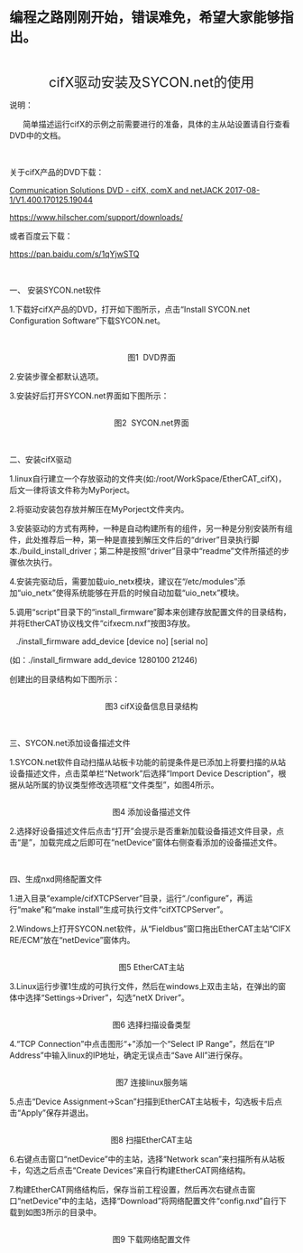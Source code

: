 <p style="text-align: left;"><span style="font-size: 18pt;"><strong>编程之路刚刚开始，错误难免，希望大家能够指出。</strong></span></p>
<p style="text-align: center;">&nbsp;</p>
<p style="text-align: center;"><span style="font-size: 18pt;">cifX驱动安装及SYCON.net的使用</span></p>
<p>说明：</p>
<p>&nbsp;&nbsp;&nbsp;&nbsp;&nbsp; 简单描述运行cifX的示例之前需要进行的准备，具体的主从站设置请自行查看DVD中的文档。</p>
<p>&nbsp;</p>
<p>关于cifX产品的DVD下载：</p>
<p align="left"><a title="Initiates file download" href="https://www.hilscher.com/fileadmin/big_data/en-US/Resources/zip/Communication_Solutions_DVD_2017-08-1_V1_400_170125_19044.zip" target="_blank">Communication Solutions DVD - cifX, comX and netJACK 2017-08-1/V1.400.170125.19044</a></p>
<p align="left"><a href="https://www.hilscher.com/support/downloads/" target="_blank">https://www.hilscher.com/support/downloads/</a></p>
<p align="left">或者百度云下载：</p>
<p align="left"><a href="https://pan.baidu.com/s/1qYjwSTQ" target="_blank">https://pan.baidu.com/s/1qYjwSTQ</a></p>
<p>&nbsp;</p>
<p>一、 安装SYCON.net软件</p>
<p>1.下载好cifX产品的DVD，打开如下图所示，点击&ldquo;Install SYCON.net Configuration Software&rdquo;下载SYCON.net。</p>
<p align="center">&nbsp;<img src="https://images2018.cnblogs.com/blog/1347181/201803/1347181-20180309192726826-140413547.png" alt="" /></p>
<p align="center">图1 &nbsp;DVD界面</p>
<p>2.安装步骤全都默认选项。</p>
<p>3.安装好后打开SYCON.net界面如下图所示：</p>
<p><img style="display: block; margin-left: auto; margin-right: auto;" src="https://images2018.cnblogs.com/blog/1347181/201803/1347181-20180309192739662-1195592934.png" alt="" /></p>
<p align="center">图2 &nbsp;SYCON.net界面</p>
<p align="center">&nbsp;</p>
<p align="left">二、安装cifX驱动</p>
<p align="left">1.linux自行建立一个存放驱动的文件夹(如:/root/WorkSpace/EtherCAT_cifX)，后文一律将该文件称为MyPorject。</p>
<p align="left">2.将驱动安装包存放并解压在MyPorject文件夹内。</p>
<p align="left">3.安装驱动的方式有两种，一种是自动构建所有的组件，另一种是分别安装所有组件，此处推荐后一种，第一种是直接到解压文件后的&ldquo;driver&rdquo;目录执行脚本./build_install_driver；第二种是按照&ldquo;driver&rdquo;目录中&ldquo;readme&rdquo;文件所描述的步骤依次执行。</p>
<p align="left">4.安装完驱动后，需要加载uio_netx模块，建议在&ldquo;/etc/modules&rdquo;添加&ldquo;uio_netx&rdquo;使得系统能够在开启的时候自动加载&ldquo;uio_netx&rdquo;模块。</p>
<p align="left">5.调用&ldquo;script&rdquo;目录下的&ldquo;install_firmware&rdquo;脚本来创建存放配置文件的目录结构，并将EtherCAT协议栈文件&ldquo;cifxecm.nxf&rdquo;按图3存放。</p>
<p align="left">&nbsp;&nbsp; ./install_firmware add_device [device no] [serial no]</p>
<p align="left">(如：./install_firmware add_device 1280100 21246)</p>
<p align="left">创建出的目录结构如下图所示：</p>
<p align="left"><img style="display: block; margin-left: auto; margin-right: auto;" src="https://images2018.cnblogs.com/blog/1347181/201803/1347181-20180309192804387-1106500527.png" alt="" /></p>
<p align="center">图3 cifX设备信息目录结构</p>
<p align="center">&nbsp;</p>
<p>三、SYCON.net添加设备描述文件</p>
<p>1.SYCON.net软件自动扫描从站板卡功能的前提条件是已添加上将要扫描的从站设备描述文件，点击菜单栏&ldquo;Network&rdquo;后选择&ldquo;Import Device Description&rdquo;，根据从站所属的协议类型修改选项框&ldquo;文件类型&rdquo;，如图4所示。</p>
<p><img style="display: block; margin-left: auto; margin-right: auto;" src="https://images2018.cnblogs.com/blog/1347181/201803/1347181-20180314093806954-31243867.png" alt="" /></p>
<p align="center">图4 添加设备描述文件</p>
<p>2.选择好设备描述文件后点击&ldquo;打开&rdquo;会提示是否重新加载设备描述文件目录，点击&ldquo;是&rdquo;，加载完成之后即可在&ldquo;netDevice&rdquo;窗体右侧查看添加的设备描述文件。</p>
<p>&nbsp;</p>
<p align="left">四、生成nxd网络配置文件</p>
<p align="left">1.进入目录&ldquo;example/cifXTCPServer&rdquo;目录，运行&ldquo;./configure&rdquo;，再运行&ldquo;make&rdquo;和&ldquo;make install&rdquo;生成可执行文件&ldquo;cifXTCPServer&rdquo;。</p>
<p align="left">2.Windows上打开SYCON.net软件，从&ldquo;Fieldbus&rdquo;窗口拖出EtherCAT主站&ldquo;CIFX RE/ECM&rdquo;放在&ldquo;netDevice&rdquo;窗体内。</p>
<p align="left"><img style="display: block; margin-left: auto; margin-right: auto;" src="https://images2018.cnblogs.com/blog/1347181/201803/1347181-20180309192817046-2141791308.png" alt="" /></p>
<p align="center">图5 EtherCAT主站</p>
<p align="left">3.Linux运行步骤1生成的可执行文件，然后在windows上双击主站，在弹出的窗体中选择&ldquo;Settings-&gt;Driver&rdquo;，勾选&ldquo;netX Driver&rdquo;。</p>
<p align="left"><img style="display: block; margin-left: auto; margin-right: auto;" src="https://images2018.cnblogs.com/blog/1347181/201803/1347181-20180309192840482-1747027951.png" alt="" /></p>
<p align="center">图6 选择扫描设备类型</p>
<p>4.&ldquo;TCP Connection&rdquo;中点击图形&ldquo;+&rdquo;添加一个&ldquo;Select IP Range&rdquo;，然后在&ldquo;IP Address&rdquo;中输入linux的IP地址，确定无误点击&ldquo;Save All&rdquo;进行保存。</p>
<p><img style="display: block; margin-left: auto; margin-right: auto;" src="https://images2018.cnblogs.com/blog/1347181/201803/1347181-20180309192850392-224114935.png" alt="" /></p>
<p align="center">图7 连接linux服务端</p>
<p>5.点击&ldquo;Device Assignment-&gt;Scan&rdquo;扫描到EtherCAT主站板卡，勾选板卡后点击&ldquo;Apply&rdquo;保存并退出。</p>
<p><img style="display: block; margin-left: auto; margin-right: auto;" src="https://images2018.cnblogs.com/blog/1347181/201803/1347181-20180309192945176-738816694.png" alt="" /></p>
<p align="center">图8 扫描EtherCAT主站</p>
<p align="left">6.右键点击窗口&ldquo;netDevice&rdquo;中的主站，选择&ldquo;Network scan&rdquo;来扫描所有从站板卡，勾选之后点击&ldquo;Create Devices&rdquo;来自行构建EtherCAT网络结构。</p>
<p align="left">7.构建EtherCAT网络结构后，保存当前工程设置，然后再次右键点击窗口&ldquo;netDevice&rdquo;中的主站，选择&ldquo;Download&rdquo;将网络配置文件&ldquo;config.nxd&rdquo;自行下载到如图3所示的目录中。</p>
<p align="left"><img style="display: block; margin-left: auto; margin-right: auto;" src="https://images2018.cnblogs.com/blog/1347181/201803/1347181-20180309192930051-1772459289.png" alt="" /></p>
<p align="center">图9 下载网络配置文件</p>